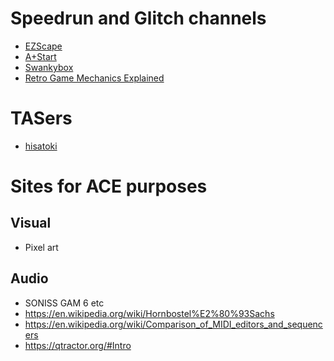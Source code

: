 # Speedrun and Glitch channels
- [EZScape](https://www.youtube.com/channel/UCIyZiiHXIH7KkqfaDvBmG-Q)
- [A+Start](https://www.youtube.com/user/AandStart)
- [Swankybox](https://www.youtube.com/channel/UCF0SRAnWz56UBv-upYD0B5Q)
- [Retro Game Mechanics Explained](https://www.youtube.com/channel/UCwRqWnW5ZkVaP_lZF7caZ-g)

# TASers
- [hisatoki](https://www.youtube.com/channel/UC0r4CCjR-MjAc0UZ_0M-sAA)

# Sites for ACE purposes
## Visual
  - Pixel art
## Audio
  - SONISS GAM 6 etc
  - https://en.wikipedia.org/wiki/Hornbostel%E2%80%93Sachs
  - https://en.wikipedia.org/wiki/Comparison_of_MIDI_editors_and_sequencers
  - https://qtractor.org/#Intro